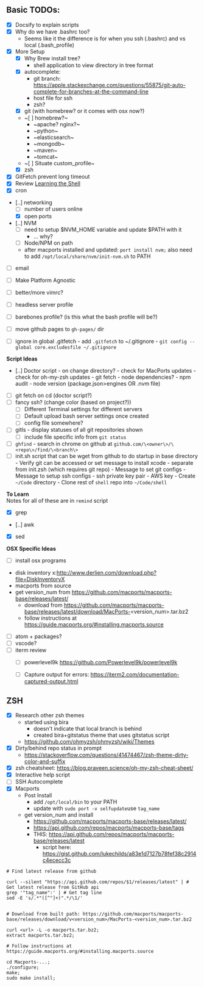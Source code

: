 

## Basic TODOs:
- [x] Docsify to explain scripts
- [x] Why do we have .bashrc too?
    - Seems like it the difference is for when you ssh (.bashrc) and vs local (.bash_profile)
- [x] More Setup
    - [x] Why Brew install tree?
        - shell application to view directory in tree format
    - [x] autocomplete: 
        - git branch: https://apple.stackexchange.com/questions/55875/git-auto-complete-for-branches-at-the-command-line
        - host file for ssh
        - zsh?
    - [x] git (with homebrew? or it comes with osx now?)
    - ~[ ] homebrew?~ 
        - ~apache? nginx?~ 
        - ~python~
        - ~elasticsearch~
        - ~mongodb~
        - ~maven~
        - ~tomcat~
    - ~[ ] Situate custom_profile~
    - [x] zsh
- [x] GitFetch prevent long timeout
- [x] Review [Learning the Shell](http://linuxcommand.org/lc3_learning_the_shell.php)
- [x] cron
- [..] networking
    - [ ] number of users online
    - [x] open ports
- [..] NVM
    - [ ] need to setup $NVM_HOME variable and update $PATH with it
      - ... why?
    - [ ] Node/NPM on path
    - after macports installed and updated: `port install nvm;` also need to add `/opt/local/share/nvm/init-nvm.sh` to PATH
- [ ] email
- [ ] Make Platform Agnostic
- [ ] better/more vimrc?
- [ ] headless server profile 
- [ ] barebones profile? (is this what the bash profile will be?)
- [ ] move github pages to `gh-pages/` dir
- [ ] ignore in global .gitfetch
      - add `.gitfetch` to ~/.gitignore
      - `git config --global core.excludesfile ~/.gitignore`


**Script Ideas**
- [..] Doctor script - on change directory?
      - check for MacPorts updates
      - check for oh-my-zsh updates
      - git fetch
      - node dependencies?
      - npm audit
      - node version (package.json>engines OR .nvm file)
- [ ] git fetch on cd (doctor script?) 
- [ ] fancy ssh? (change color (based on project?))
  - [ ] Different Terminal settings for different servers
  - [ ] Default upload bash server settings once created
  - [ ] config file somewhere?
- [ ] gitls - display statuses of all git repositories shown
    - [ ] include file specific info from `git status`
- [ ] `ghfind` - search in chrome on github at `github.com/\<owner\>/\<repo\>/find/\<branch\>`
- [ ] init.sh script that can be wget from github to do startup in base directory
       - Verify git can be accessed or set message to install xcode
       - separate from init.zsh (which requires git repo)
       - Message to set git configs
       - Message to setup ssh configs
         - ssh private key pair
         - AWS key 
       - Create `~/Code` directory
       - Clone rest of `shell` repo into `~/Code/shell`

**To Learn**  
Notes for all of these are in `remind` script
- [x] grep  
- [..] awk  
- [x] sed


**OSX Specific Ideas** 
  - [ ] install osx programs
  - disk inventory x:http://www.derlien.com/download.php?file=DiskInventoryX
  - macports from source
  - get version_num from https://github.com/macports/macports-base/releases/latest/
    - download from https://github.com/macports/macports-base/releases/latest/download/MacPorts-<version_num>.tar.bz2
    - follow instructions at https://guide.macports.org/#installing.macports.source
  - [ ] atom + packages?
  - [ ] vscode?
  - [ ] iterm review
    - [ ] powerlevel9k https://github.com/Powerlevel9k/powerlevel9k
    - [ ] Capture output for errors: https://iterm2.com/documentation-captured-output.html


## ZSH
  - [x] Research other zsh themes
     - started using bira
       - doesn't indicate that local branch is behind
       - created bira+gitstatus theme that uses gitstatus script
     - https://github.com/ohmyzsh/ohmyzsh/wiki/Themes
  - [x] Dirty/behind repo status in prompt
      - https://stackoverflow.com/questions/41474467/zsh-theme-dirty-color-and-suffix
  - [x] zsh cheatsheet: https://blog.praveen.science/oh-my-zsh-cheat-sheet/
  - [x] Interactive help script
  - [ ] SSH Autocomplete
  - [x] Macports 
     - Post Install
        - add `/opt/local/bin` to your PATH
        - update with `sudo port -v selfupdate`use `tag_name`
      - get version_num and install
        - https://github.com/macports/macports-base/releases/latest/
        - https://api.github.com/repos/macports/macports-base/tags
        - THIS: https://api.github.com/repos/macports/macports-base/releases/latest
          - script here: https://gist.github.com/lukechilds/a83e1d7127b78fef38c2914c4ececc3c
```
# Find latest release from github

curl --silent "https://api.github.com/repos/$1/releases/latest" | # Get latest release from GitHub api
grep '"tag_name":' | # Get tag line
sed -E 's/.*"([^"]+)".*/\1/'  


# Download from built path: https://github.com/macports/macports-base/releases/download/v<version_num>/MacPorts-<version_num>.tar.bz2

curl <url> -L -o macports.tar.bz2;
extract macports.tar.bz2;

# Follow instructions at https://guide.macports.org/#installing.macports.source

cd Macports-...;
./configure;
make;
sudo make install;
```

